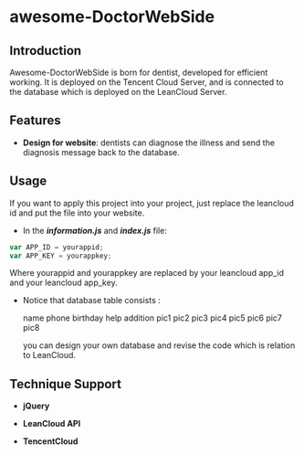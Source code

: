 # awesome-DoctorWebSide

## Introduction

Awesome-DoctorWebSide is born for dentist, developed for efficient working. It is deployed on the Tencent Cloud Server,  and is connected to the database which is deployed on the LeanCloud Server.



## Features

- **Design for website**: dentists can diagnose the illness and send the diagnosis message back to the database.

## Usage

If you want to apply this project into your project, just replace the leancloud id and put the file into your website.

- In the ***information.js*** and ***index.js*** file:

```js
var APP_ID = yourappid;
var APP_KEY = yourappkey;
```

Where yourappid and yourappkey are replaced by your leancloud app_id and your leancloud app_key.



- Notice that database table consists :

  name phone birthday help addition pic1 pic2 pic3 pic4 pic5 pic6 pic7 pic8 

  you can design your own database and revise the code which is relation to LeanCloud.



## Technique Support

- **jQuery**

- **LeanCloud API**

- **TencentCloud**
